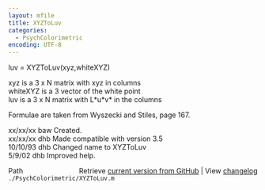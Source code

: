 ```yaml
---
layout: mfile
title: XYZToLuv
categories:
  - PsychColorimetric
encoding: UTF-8
---
```


luv = XYZToLuv(xyz,whiteXYZ)  

xyz is a 3 x N matrix with xyz in columns  
whiteXYZ is a 3 vector of the white point  
luv is a 3 x N matrix with L\*u\*v\* in the columns  

Formulae are taken from Wyszecki and Stiles, page 167.  

xx/xx/xx    baw  Created.  
xx/xx/xx    dhb  Made compatible with version 3.5  
10/10/93    dhb  Changed name to XYZToLuv  
5/9/02      dhb  Improved help.  


<div class="code_header" style="text-align:right;">
  <span style="float:left;">Path&nbsp;&nbsp;</span> <span class="counter">Retrieve <a href=
  "https://raw.github.com/Psychtoolbox-3/Psychtoolbox-3/beta/./PsychColorimetric/XYZToLuv.m">current version from GitHub</a> | View <a href=
  "https://github.com/Psychtoolbox-3/Psychtoolbox-3/commits/beta/./PsychColorimetric/XYZToLuv.m">changelog</a></span>
</div>
<div class="code">
  <code>./PsychColorimetric/XYZToLuv.m</code>
</div>
